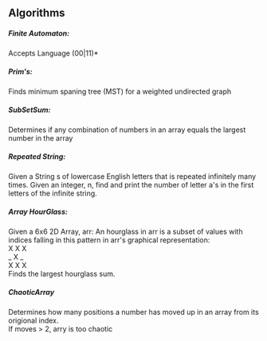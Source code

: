 ## Algorithms

##### **Finite Automaton:**
Accepts Language (00|11)*
##### **Prim's:**
Finds minimum spaning tree (MST) for
a weighted undirected graph
##### **SubSetSum:**
Determines if any combination of numbers in an array
equals the largest number in the array
##### **Repeated String:**
Given a String s of lowercase English letters that is repeated infinitely many times. Given an integer, n, find and print the number of letter a's in the first  letters of the infinite string.
##### **Array HourGlass:**
Given a 6x6 2D Array, arr: An hourglass in arr is a subset of values with indices falling in this pattern in arr's graphical representation: <br />
X X X <br />
_ X _ <br />
X X X <br />
Finds the largest hourglass sum.  
##### **ChaoticArray**
Determines how many positions a number has moved up in an array from its origional index.<br />
If moves > 2, arry is too chaotic

